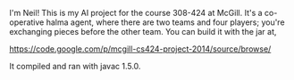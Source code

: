 I'm Neil! This is my AI project for the course 308-424 at McGill. It's
a co-operative halma agent, where there are two teams and four players;
you're exchanging pieces before the other team. You can build it with the
jar at,

https://code.google.com/p/mcgill-cs424-project-2014/source/browse/

It compiled and ran with javac 1.5.0.

